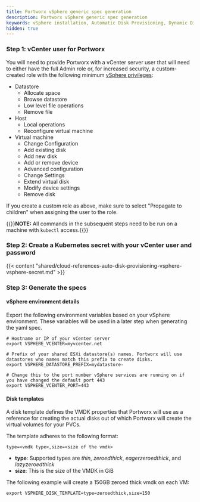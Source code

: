 ```yaml
---
title: Portworx vSphere generic spec generation 
description: Portworx vSphere generic spec generation
keywords: vSphere installation, Automatic Disk Provisioning, Dynamic Disk Provisioning, VMWare, vSphere ASG, Kubernetes, k8s
hidden: true
---
```


### Step 1: vCenter user for Portworx

You will need to provide Portworx with a vCenter server user that will need to either have the full Admin role or, for increased security, a custom-created role with the following minimum [vSphere privileges](https://docs.vmware.com/en/VMware-vSphere/6.7/com.vmware.vsphere.security.doc/GUID-FEAB5DF5-F7A2-412D-BF3D-7420A355AE8F.html):

* Datastore
    * Allocate space
    * Browse datastore
    * Low level file operations
    * Remove file
* Host
    * Local operations
    * Reconfigure virtual machine
* Virtual machine
    * Change Configuration
    * Add existing disk
    * Add new disk
    * Add or remove device
    * Advanced configuration
    * Change Settings
    * Extend virtual disk
    * Modify device settings
    * Remove disk

If you create a custom role as above, make sure to select "Propagate to children" when assigning the user to the role.

{{<info>}}**NOTE:** All commands in the subsequent steps need to be run on a machine with `kubectl` access.{{</info>}}

### Step 2: Create a Kubernetes secret with your vCenter user and password

{{< content "shared/cloud-references-auto-disk-provisioning-vsphere-vsphere-secret.md" >}}

### Step 3: Generate the specs

#### vSphere environment details

Export the following environment variables based on your vSphere environment. These variables will be used in a later step when generating the yaml spec.

```text
# Hostname or IP of your vCenter server
export VSPHERE_VCENTER=myvcenter.net

# Prefix of your shared ESXi datastore(s) names. Portworx will use datastores who names match this prefix to create disks.
export VSPHERE_DATASTORE_PREFIX=mydatastore-

# Change this to the port number vSphere services are running on if you have changed the default port 443
export VSPHERE_VCENTER_PORT=443
```

#### Disk templates

A disk template defines the VMDK properties that Portworx will use as a reference for creating the actual disks out of which Portworx will create the virtual volumes for your PVCs.

The template adheres to the following format:

```
type=<vmdk type>,size=<size of the vmdk>
```
- __type__: Supported types are _thin_, _zeroedthick_, _eagerzeroedthick_, and _lazyzeroedthick_
- __size__: This is the size of the VMDK in GiB

The following example will create a 150GB zeroed thick vmdk on each VM:

```text
export VSPHERE_DISK_TEMPLATE=type=zeroedthick,size=150
```
